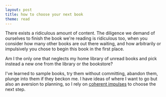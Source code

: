 ```yaml
---
layout: post
title: how to choose your next book
theme: read
---
```


There exists a ridiculous amount of content.
The diligence we demand of ourselves to finish the book we're reading is ridiculous too, when you consider how many other books are out there waiting, and how arbitrarily or impulsively you chose to begin this book in the first place.

Am I the only one that neglects my home library of unread books and pick instead a new one from the library or the bookstore?

I've learned to sample books, try them without committing, abandon them, plunge into them if they beckon me.
I have ideas of where I want to go but also an aversion to planning, so I rely on [coherent impulses](/2023/01/28/progress-without-planning.html) to choose the next step.